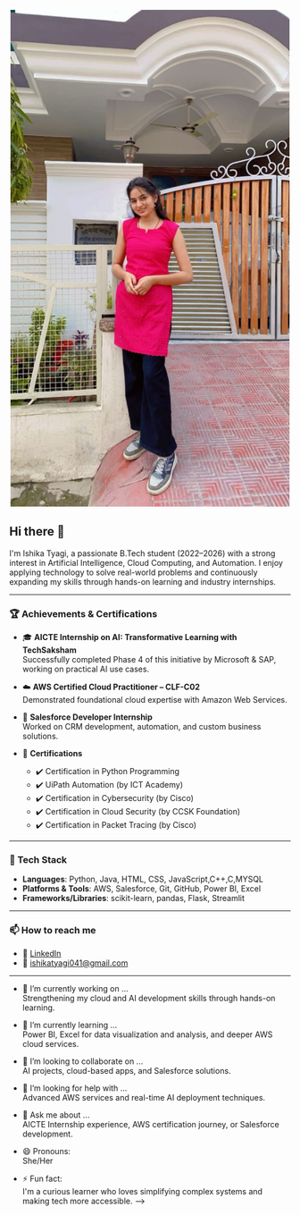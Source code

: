 <p align="center">
  <img src="WhatsApp Image 2025-02-18 at 6.48.17 PM.jpeg" width="500" alt="Ishika Tyagi" />
</p>

 ## Hi there 👋

I'm Ishika Tyagi, a passionate B.Tech student (2022–2026) with a strong interest in Artificial Intelligence, Cloud Computing, and Automation. I enjoy applying technology to solve real-world problems and continuously expanding my skills through hands-on learning and industry internships.

---

### 🏆 Achievements & Certifications

- 🎓 **AICTE Internship on AI: Transformative Learning with TechSaksham**  
  Successfully completed Phase 4 of this initiative by Microsoft & SAP, working on practical AI use cases.

- ☁️ **AWS Certified Cloud Practitioner – CLF-C02**  
  Demonstrated foundational cloud expertise with Amazon Web Services.

- 💼 **Salesforce Developer Internship**  
  Worked on CRM development, automation, and custom business solutions.

- 🧠 **Certifications**  
  - ✔️ Certification in Python Programming  
  - ✔️ UiPath Automation (by ICT Academy)  
  - ✔️ Certification in Cybersecurity (by Cisco)  
  - ✔️ Certification in Cloud Security (by CCSK Foundation)  
  - ✔️ Certification in Packet Tracing (by Cisco)

---

### 🧰 Tech Stack

- **Languages**: Python, Java, HTML, CSS, JavaScript,C++,C,MYSQL  
- **Platforms & Tools**: AWS, Salesforce, Git, GitHub, Power BI, Excel  
- **Frameworks/Libraries**: scikit-learn, pandas, Flask, Streamlit

---

### 📫 How to reach me

- 💼 [LinkedIn](https://www.linkedin.com/in/ishika-tyagi-276728288/)
- 📧 ishikatyagi041@gmail.com

---

- 🔭 I’m currently working on ...  
  Strengthening my cloud and AI development skills through hands-on learning.

- 🌱 I’m currently learning ...  
  Power BI, Excel for data visualization and analysis, and deeper AWS cloud services.

- 👯 I’m looking to collaborate on ...  
  AI projects, cloud-based apps, and Salesforce solutions.

- 🤔 I’m looking for help with ...  
  Advanced AWS services and real-time AI deployment techniques.

- 💬 Ask me about ...  
  AICTE Internship experience, AWS certification journey, or Salesforce development.
- 😄 Pronouns:  
  She/Her

- ⚡ Fun fact:  
  I'm a curious learner who loves simplifying complex systems and making tech more accessible.
-->
